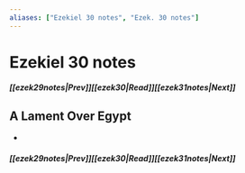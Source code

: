 ```yaml
---
aliases: ["Ezekiel 30 notes", "Ezek. 30 notes"]
---
```

# Ezekiel 30 notes
##### <span class=arrow-left></span>[[ezek29notes|Prev]]<span class=navigation-separator></span>[[ezek30|Read]]<span class=navigation-separator></span>[[ezek31notes|Next]]<span class=arrow-right></span>
## A Lament Over Egypt
- 
##### <span class=arrow-left></span>[[ezek29notes|Prev]]<span class=navigation-separator></span>[[ezek30|Read]]<span class=navigation-separator></span>[[ezek31notes|Next]]<span class=arrow-right></span>